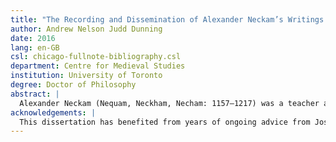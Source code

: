 ```yaml
---
title: "The Recording and Dissemination of Alexander Neckam’s Writings at Oxford and Cirencester"
author: Andrew Nelson Judd Dunning
date: 2016
lang: en-GB
csl: chicago-fullnote-bibliography.csl
department: Centre for Medieval Studies
institution: University of Toronto
degree: Doctor of Philosophy
abstract: |
  Alexander Neckam (Nequam, Neckham, Necham: 1157–1217) was a teacher and Augustinian canon, and an important administrator at St Mary's Abbey in Cirencester, participating in royal and papal operations and leading it as abbot from 1213 to 1217. He left an enormous body of writings, typically studied according to genre (as grammatical treatises, biblical commentaries, sermons, and poetry), and as works directed to separate scholastic and monastic audiences. They can be shown to form a more coherent whole by considering Alexander's work within the historical context of his career and membership in the Augustinian order. While it has previously been assumed that Alexander only became an Augustinian canon *c.* 1197 at Cirencester, he more likely joined the order in Oxford, where he moved *c.* 1190 and was associated with St Frideswide's Abbey (now Christ Church). His thought and career is patterned after that of Robert of Cricklade, who began as a canon at Cirencester and promoted St Frideswide as a figure of learning. This influence can be traced in Alexander's largest body of writings: the commentaries on the wisdom books, often thought of as encyclopedias but better understood using Alexander's own label of *meditationes*. These sought to put into practice the ideas of meditation promoted by figures such as Hugh of St Victor. Alexander promoted female figures as models for holy living, and sought closer cooperation between religious orders. Together with his sermons, these commentaries were the focus of a campaign to preserve and promulgate Alexander's works, directed by his *socius* Walter de Melida. This provided a means for the canons of Cirencester to pursue closer relationships with their neighbours. *Sol meldunensis*, the miscellany of Alexander's works in Cambridge, University Library, Gg.6.42 is here identified as having been compiled by Geoffrey Brito, who was the personal beneficiary of preserving the former abbot's memory and presented the work to abbot Geoffrey of Malmesbury (1246–60). The book served as a means of exchange between the two houses, continuing a literary relationship dating to the time of Robert of Cricklade and William of Malmesbury, and providing a fitting monument to Alexander's unreserved optimism and desire for enlightenment.
acknowledgements: |
  This dissertation has benefited from years of ongoing advice from Joseph Goering, my supervisor, who unwittingly triggered the entire enterprise through a 962-word entry in the *Oxford Dictionary of National Biography* [@goering:2004neckam]; as well as that of Alexander Andrée and Alexandra Gillespie. The examination of manuscripts was made possible through a grant from the Social Sciences and Humanities Research Council of Canada, and I am grateful to the institutions who allowed me access to their books: Cambridge University Library; Gonville and Caius College, Cambridge; Pembroke College, Cambridge; Trinity College, Cambridge; the National Library of Scotland, Edinburgh; All Souls' College, Oxford; Balliol College, Oxford; the Bodleian Library, Oxford; Corpus Christi College, Oxford; Jesus College, Oxford; Magdalen College, Oxford; Merton College, Oxford; New College, Oxford; St John's College, Oxford; the British Library, London; and the Lambeth Palace Library. I owe particular gratitude to the institutions who permitted photography of their manuscripts, enabling much more detailed examination. Above all, this dissertation owes its present form to Susan, a constant source of encouragement and wise counsel.
---
```

